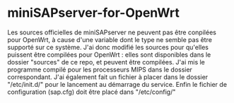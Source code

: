 # miniSAPserver-for-OpenWrt
Les sources officielles de miniSAPserver ne peuvent pas être conpilées pour OpenWrt, à cause d'une variable dont le type ne semble pas être supporté sur ce système.
J'ai donc modifié les sources pour qu'elles puissent être compilées pour OpenWrt : elles sont disponibles dans le dossier "sources" de ce repo, et peuvent être compilées.
J'ai mis le programme compilé pour les processeurs MIPS dans le dossier correspondant.
J'ai également fait un fichier à placer dans le dossier "/etc/init.d/" pour le lancement au démarrage du service.
Enfin le fichier de configuration (sap.cfg) doit être placé dans "/etc/config/"
